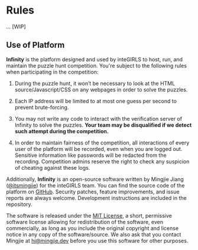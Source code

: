 # Rules

... [WIP]

## Use of Platform

**Infinity** is the platform designed and used by inteGIRLS to host, run, and maintain the puzzle hunt competition. You're subject to the following rules when participating in the competition:

1. During the puzzle hunt, it won’t be necessary to look at the HTML source/Javascript/CSS on any webpages in order to solve the puzzles.

1. Each IP address will be limited to at most one guess per second to prevent brute-forcing.

1. You may not write any code to interact with the verification server of Infinity to solve the puzzles. **Your team may be disqualified if we detect such attempt during the competition.**

1. In order to maintain fairness of the competition, all interactions of every user of the platform will be recorded, even when you are logged out. Sensitive information like passwords will be redacted from the recording. Competition admins reserve the right to check any suspicion of cheating against these logs.

Additionally, **Infinity** is an open-source software written by Mingjie Jiang ([@itsmingjie](https://mingjie.dev)) for the inteGIRLS team. You can find the source code of the platform on [GitHub](https://github.com/itsmingjie/infinity). Security patches, feature improvements, and issue reports are always welcome. Development instructions are included in the repository.

The software is released under the [MIT License](https://github.com/itsmingjie/infinity/blob/main/README.md), a short, permissive software license allowing for redistribution of the software, even commercially, as long as you include the original copyright and license notice in any copy of the software/source. We also ask that you contact Mingjie at [hi@mingjie.dev](mailto:hi@mingjie.dev) before you use this software for other purposes.
